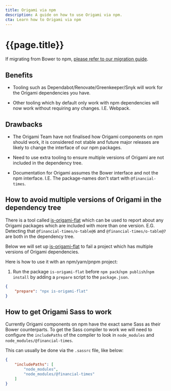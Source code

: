 ```yaml
---
title: Origami via npm
description: A guide on how to use Origami via npm.
cta: Learn how to Origami via npm
---
```


# {{page.title}}


If migrating from Bower to npm, [please refer to our migration guide](https://origami.ft.com/docs/tutorials/bower-to-npm/).

## Benefits

- Tooling such as Dependabot/Renovate/Greenkeeper/Snyk will work for the Origami dependencies you have.

- Other tooling which by default only work with npm dependencies will now work without requiring any changes. I.E. Webpack.

## Drawbacks

- The Origami Team have not finalised how Origami components on npm should work, it is considered not stable and future major releases are likely to change the interface of our npm packages.

- Need to use extra tooling to ensure multiple versions of Origami are not included in the dependency tree.

- Documentation for Origami assumes the Bower interface and not the npm interface. I.E. The package-names don't start with `@financial-times`.


## How to avoid multiple versions of Origami in the dependency tree

There is a tool called [is-origami-flat](https://www.npmjs.com/package/is-origami-flat) which can be used to report about any Origami packages which are included with more than one version. E.G. Detecting that `@financial-times/o-table@6` and `@financial-times/o-table@7` are both in the dependency tree.

Below we will set up [is-origami-flat](https://www.npmjs.com/package/is-origami-flat) to fail a project which has multiple versions of Origami dependencies.

Here is how to use it with an npm/yarn/pnpm project:


1. Run the package `is-origami-flat` before `npm pack`/`npm publish`/`npm install` by adding a `prepare` script to the `package.json`.

``` json
{
    "prepare": "npx is-origami-flat"
}
```


## How to get Origami Sass to work

Currently Origami components on npm have the exact same Sass as their Bower counterparts. To get the Sass compiler to work we will need to configure the `includePaths` of the compiler to look in `node_modules` and `node_modules/@financial-times`.

This can usually be done via the `.sassrc` file, like below:
```json
{
	"includePaths": [
        "node_modules",
        "node_modules/@financial-times"
    ]
}
```
